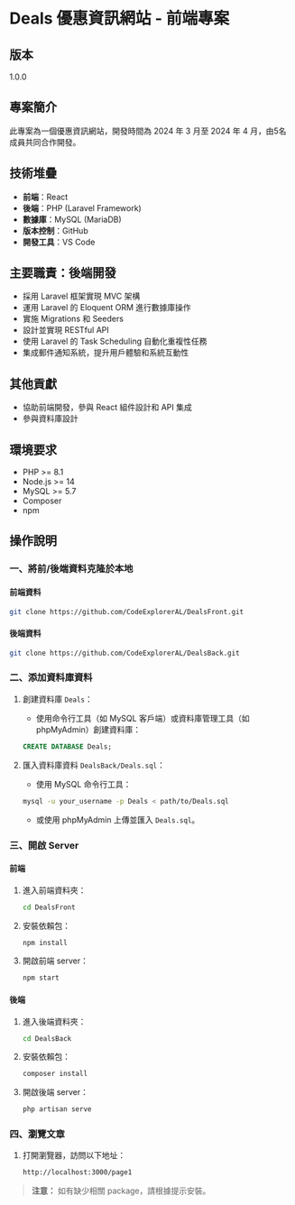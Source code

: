 # Deals 優惠資訊網站 - 前端專案

## 版本
1.0.0

## 專案簡介
此專案為一個優惠資訊網站，開發時間為 2024 年 3 月至 2024 年 4 月，由5名成員共同合作開發。

## 技術堆疊

- **前端**：React
- **後端**：PHP (Laravel Framework)
- **數據庫**：MySQL (MariaDB)
- **版本控制**：GitHub
- **開發工具**：VS Code

## 主要職責：後端開發

- 採用 Laravel 框架實現 MVC 架構
- 運用 Laravel 的 Eloquent ORM 進行數據庫操作
- 實施 Migrations 和 Seeders
- 設計並實現 RESTful API
- 使用 Laravel 的 Task Scheduling 自動化重複性任務
- 集成郵件通知系統，提升用戶體驗和系統互動性

## 其他貢獻

- 協助前端開發，參與 React 組件設計和 API 集成
- 參與資料庫設計


## 環境要求
- PHP >= 8.1
- Node.js >= 14
- MySQL >= 5.7
- Composer
- npm

## 操作說明

### 一、將前/後端資料克隆於本地

#### 前端資料
```sh
git clone https://github.com/CodeExplorerAL/DealsFront.git
```

#### 後端資料
```sh
git clone https://github.com/CodeExplorerAL/DealsBack.git
```

### 二、添加資料庫資料

1. 創建資料庫 `Deals`：
    - 使用命令行工具（如 MySQL 客戶端）或資料庫管理工具（如 phpMyAdmin）創建資料庫：
    ```sql
    CREATE DATABASE Deals;
    ```

2. 匯入資料庫資料 `DealsBack/Deals.sql`：
    - 使用 MySQL 命令行工具：
    ```sh
    mysql -u your_username -p Deals < path/to/Deals.sql
    ```
    - 或使用 phpMyAdmin 上傳並匯入 `Deals.sql`。

### 三、開啟 Server

#### 前端

1. 進入前端資料夾：
    ```sh
    cd DealsFront
    ```

2. 安裝依賴包：
    ```sh
    npm install
    ```

3. 開啟前端 server：
    ```sh
    npm start
    ```

#### 後端

1. 進入後端資料夾：
    ```sh
    cd DealsBack
    ```

2. 安裝依賴包：
    ```sh
    composer install
    ```

3. 開啟後端 server：
    ```sh
    php artisan serve
    ```

### 四、瀏覽文章

1. 打開瀏覽器，訪問以下地址：
    ```sh
    http://localhost:3000/page1
    ```

> **注意：** 如有缺少相關 package，請根據提示安裝。

